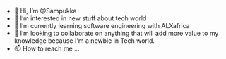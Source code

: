 - 👋 Hi, I’m @Sampukka
- 👀 I’m interested in new stuff about tech world
- 🌱 I’m currently learning software engineering with ALXafrica
- 💞️ I’m looking to collaborate on anything that will add more value to my knowledge because I'm a newbie in Tech world.
- 📫 How to reach me ...

<!---
Sampukka/Sampukka is a ✨ special ✨ repository because its `README.md` (this file) appears on your GitHub profile.
You can click the Preview link to take a look at your changes.
--->
